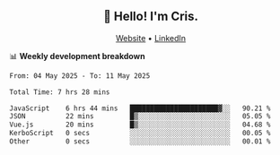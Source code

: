 
<h2 align="center">👋 Hello! I'm Cris.</h2>
<p align="center">
  <a href="https://www.criscunas.dev">Website</a> •
  <a href="https://www.linkedin.com/in/cristophercunas/">LinkedIn</a> 
</p>


📊 **Weekly development breakdown**
<!--START_SECTION:waka-->

```txt
From: 04 May 2025 - To: 11 May 2025

Total Time: 7 hrs 28 mins

JavaScript    6 hrs 44 mins   ██████████████████████▓░░   90.21 %
JSON          22 mins         █▒░░░░░░░░░░░░░░░░░░░░░░░   05.05 %
Vue.js        20 mins         █▒░░░░░░░░░░░░░░░░░░░░░░░   04.68 %
KerboScript   0 secs          ░░░░░░░░░░░░░░░░░░░░░░░░░   00.05 %
Other         0 secs          ░░░░░░░░░░░░░░░░░░░░░░░░░   00.01 %
```

<!--END_SECTION:waka-->
